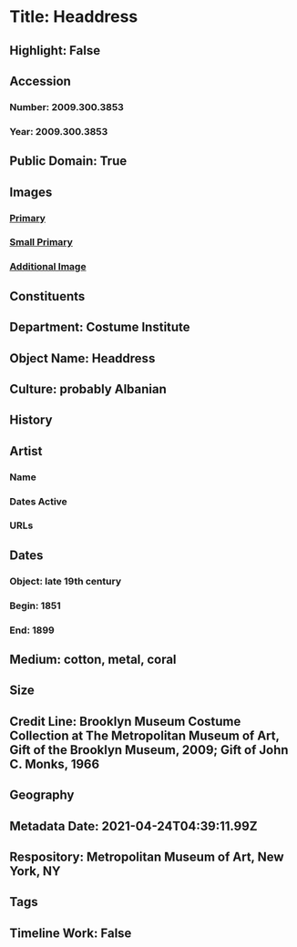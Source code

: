 # Title: Headdress
## Highlight: False
## Accession
### Number: 2009.300.3853
### Year: 2009.300.3853
## Public Domain: True
## Images
### [Primary](https://images.metmuseum.org/CRDImages/ci/original/66.242.10_front_CP4.jpg)
### [Small Primary](https://images.metmuseum.org/CRDImages/ci/web-large/66.242.10_front_CP4.jpg)
### [Additional Image](https://images.metmuseum.org/CRDImages/ci/original/66.242.10_back_CP4.jpg)
## Constituents
## Department: Costume Institute
## Object Name: Headdress
## Culture: probably Albanian
## History
## Artist
### Name
### Dates Active
### URLs
## Dates
### Object: late 19th century
### Begin: 1851
### End: 1899
## Medium: cotton, metal, coral
## Size
## Credit Line: Brooklyn Museum Costume Collection at The Metropolitan Museum of Art, Gift of the Brooklyn Museum, 2009; Gift of John C. Monks, 1966
## Geography
## Metadata Date: 2021-04-24T04:39:11.99Z
## Respository: Metropolitan Museum of Art, New York, NY
## Tags
## Timeline Work: False